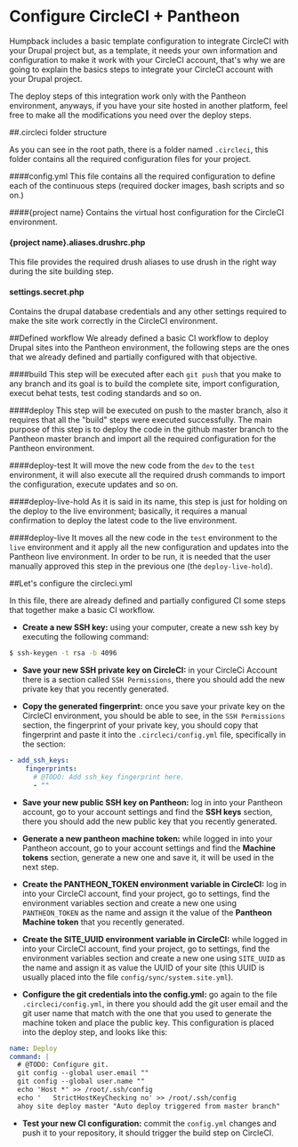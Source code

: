 # Configure CircleCI + Pantheon

Humpback includes a basic template configuration to integrate CircleCI with your Drupal project but, as a template, it needs your own information and configuration to make it work with your CircleCI account, that's why we are going to explain the basics steps to integrate your CircleCI account with your Drupal project.

The deploy steps of this integration work only with the Pantheon environment, anyways, if you have your site hosted in another platform, feel free to make all the modifications you need over the deploy steps.

##.circleci folder structure

As you can see in the root path, there is a folder named `.circleci`, this folder contains all the required configuration files for your project.

####config.yml
This file contains all the required configuration to define each of the continuous steps (required docker images, bash scripts and so on.)

####{project name}
Contains the virtual host configuration for the CircleCI environment.

#### {project name}.aliases.drushrc.php
This file provides the required drush aliases to use drush in the right way during the site building step.

#### settings.secret.php
Contains the drupal database credentials and any other settings required to make the site work correctly in the CircleCI environment.

##Defined workflow
We already defined a basic CI workflow to deploy Drupal sites into the Pantheon environment, the following steps are the ones that we already defined and partially configured with that objective.

####build
This step will be executed after each `git push` that you make to any branch and its goal is to build the complete site, import configuration, execut behat tests, test coding standards and so on.

####deploy
This step will be executed on push to the master branch, also it requires that all the "build" steps were executed successfully. The main purpose of this step is to deploy the code in the github master branch to the Pantheon master branch and import all the required configuration for the Pantheon environment.

####deploy-test
It will move the new code from the `dev` to the `test` environment, it will also execute all the required drush commands to import the configuration, execute updates and so on.

####deploy-live-hold
As it is said in its name, this step is just for holding on the deploy to the live environment; basically, it requires a manual confirmation to deploy the latest code to the live environment.

####deploy-live
It moves all the new code in the `test` environment to the `live` environment and it apply all the new configuration and updates into the Pantheon live environment. In order to be run, it is needed that the user manually approved this step in the previous one (the `deploy-live-hold`).

##Let's configure the circleci.yml

In this file, there are already defined and partially configured CI some steps that together make a basic CI workflow.

- **Create a new SSH key:** using your computer, create a new ssh key by executing the following command:
```bash
$ ssh-keygen -t rsa -b 4096
```

- **Save your new SSH private key on CircleCI:**  in your CircleCi Account there is a section called `SSH Permissions`, there you should add the new private key that you recently generated.

- **Copy the generated fingerprint:** once you save your private key on the CircleCI environment, you should be able to see, in the `SSH Permissions` section, the fingerprint of your private key, you should copy that fingerprint and paste it into the `.circleci/config.yml` file, specifically in the section:
```yml
- add_ssh_keys:
    fingerprints:
      # @TODO: Add ssh_key fingerprint here.
      - ""
```

- **Save your new public SSH key on Pantheon:** log in into your Pantheon account, go to your account settings and find the **SSH keys** section, there you should add the new public key that you recently generated.

- **Generate a new pantheon machine token:**  while logged in into your Pantheon account, go to your account settings and find the **Machine tokens** section, generate a new one and save it, it will be used in the next step.

- **Create the PANTHEON_TOKEN environment variable in CircleCI:** log in into your CircleCI account, find your project, go to settings, find the environment variables section and create a new one using `PANTHEON_TOKEN` as the name and assign it the value of the **Pantheon Machine token** that you recently generated.

- **Create the SITE_UUID environment variable in CircleCI:** while logged in into your CircleCI account, find your project, go to settings, find the environment variables section and create a new one using `SITE_UUID` as the name and assign it as value the UUID of your site (this UUID is usually placed into the file `config/sync/system.site.yml`).

- **Configure the git credentials into the config.yml:** go again to the file `.circleci/config.yml`, in there you should add the git user email and the git user name that match with the one that you used to generate the machine token and place the public key. This configuration is placed into the deploy step, and looks like this:

```yml
name: Deploy
command: |
  # @TODO: Configure git.
  git config --global user.email ""
  git config --global user.name ""
  echo 'Host *' >> /root/.ssh/config
  echo '   StrictHostKeyChecking no' >> /root/.ssh/config
  ahoy site deploy master "Auto deploy triggered from master branch"
```

- **Test your new CI configuration:** commit the `config.yml` changes and push it to your repository, it should trigger the build step on CircleCI.

